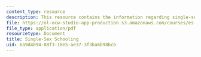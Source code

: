 ```yaml
---
content_type: resource
description: This resource contains the information regarding single-sex schooling.
file: https://ol-ocw-studio-app-production.s3.amazonaws.com/courses/es-242-gender-issues-in-academics-and-academia-spring-2004/6a9d409488f318e5ae373f3ba6b98bcb_MITES_242S04_ses6.pdf
file_type: application/pdf
resourcetype: Document
title: Single-Sex Schooling
uid: 6a9d4094-88f3-18e5-ae37-3f3ba6b98bcb
---
```

